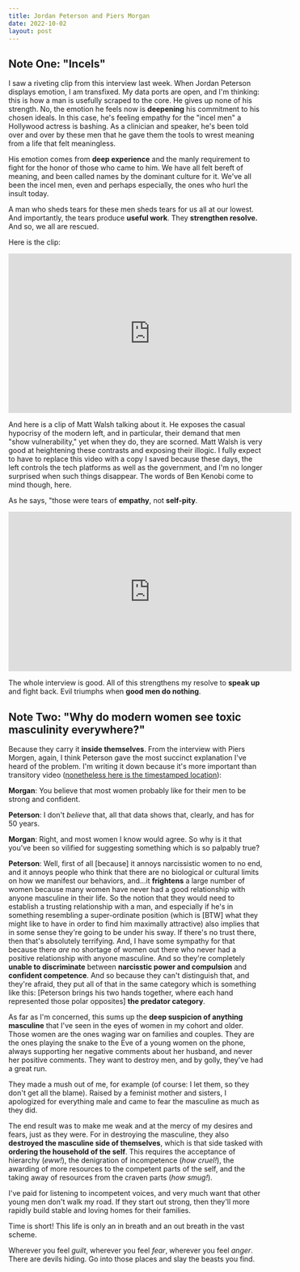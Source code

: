 ```yaml
---
title: Jordan Peterson and Piers Morgan
date: 2022-10-02
layout: post
---
```


## Note One: "Incels"

I saw a riveting clip from this interview last week. When Jordan Peterson
displays emotion, I am transfixed. My data ports are open, and I'm thinking:
this is how a man is usefully scraped to the core. He gives up none of
his strength. No, the emotion he feels now is **deepening** his commitment
to his chosen ideals. In this case, he's feeling empathy for the "incel
men" a Hollywood actress is bashing. As a clinician and speaker, he's been
told over and over by these men that he gave them the tools to wrest meaning
from a life that felt meaningless.

His emotion comes from **deep experience** and the manly requirement to
fight for the honor of those who came to him. We have all felt bereft of
meaning, and been called names by the dominant culture for it. We've all
been the incel men, even and perhaps especially, the ones who hurl the
insult today.

A man who sheds tears for these men sheds tears for us all at our lowest.
And importantly, the tears produce **useful work**. They **strengthen resolve.**
And so, we all are rescued.

Here is the clip:

<iframe width="560" height="315" src="https://www.youtube.com/embed/lpnvGA-wJIE?start=2388" title="YouTube video player" frameborder="0" allow="accelerometer; autoplay; clipboard-write; encrypted-media; gyroscope; picture-in-picture" allowfullscreen></iframe>

And here is a clip of Matt Walsh talking about it. He exposes the casual
hypocrisy of the modern left, and in particular, their demand that men
"show vulnerability," yet when they do, they are scorned. Matt Walsh is very
good at heightening these contrasts and exposing their illogic. I fully expect
to have to replace this video with a copy I saved because these days, the
left controls the tech platforms as well as the government, and I'm no longer
surprised when such things disappear. The words of Ben Kenobi come to mind
though, here.

As he says, "those were tears of **empathy**, not **self-pity**.

<iframe width="560" height="315" src="https://www.youtube.com/embed/IZzu0hyDdNI?start=242" title="YouTube video player" frameborder="0" allow="accelerometer; autoplay; clipboard-write; encrypted-media; gyroscope; picture-in-picture" allowfullscreen></iframe>

The whole interview is good. All of this strengthens my resolve to
**speak up** and fight back. Evil triumphs when **good men do nothing**.

## Note Two: "Why do modern women see toxic masculinity everywhere?"

Because they carry it **inside themselves**. From the interview with Piers
Morgen, again, I think Peterson gave the most succinct explanation I've
heard of the problem. I'm writing it down because it's more important than
transitory
video ([nonetheless here is the timestamped location](https://youtu.be/lpnvGA-wJIE?t=1444)):

**Morgan**: You believe that most women probably like for their men to be strong
and confident.

**Peterson**: I don't *believe* that, all that data shows that, clearly, and
has for 50 years.

**Morgan**: Right, and most women I know would agree. So why is it that you've
been so vilified for suggesting something which is so palpably true?

**Peterson**: Well, first of all [because] it annoys narcissistic women to
no end, and it annoys people who think that there are no biological or
cultural limits on how we manifest our behaviors, and...it **frightens** a
large number of women because many women have never had a good relationship
with anyone masculine in their life. So the notion that they would need to
establish a trusting relationship with a man, and especially if he's in
something resembling a super-ordinate position (which is [BTW] what they
might like to have in order to find him maximally attractive) also implies
that in some sense they're going to be under his sway. If there's no trust
there, then that's absolutely terrifying. And, I have some sympathy for that
because there *are* no shortage of women out there who never had a positive
relationship with anyone masculine. And so they're completely **unable to
discriminate** between **narcisstic power and compulsion** and **confident
competence**. And so because they can't distinguish that, and they're afraid,
they put all of that in the same category which is something like this:
[Peterson brings his two hands together, where each hand represented
those polar opposites] **the predator category**.

As far as I'm concerned, this sums up the **deep suspicion of anything
masculine** that I've seen in the eyes of women in my cohort and older.
Those women are the ones waging war on families and couples. They are the
ones playing the snake to the Eve of a young women on the phone, always
supporting her negative comments about her husband, and never her
positive comments. They want to destroy men, and by golly, they've had a
great run.

They made a mush out of me, for example (of course: I let them, so they don't
get all the blame). Raised by a feminist mother and sisters, I apologized
for everything male and came to fear the masculine as much as they did.

The end result was to make me weak and at the mercy of my desires and fears,
just as they were. For in destroying the masculine, they also **destroyed the
masculine side of themselves**, which is that side tasked with
**ordering the household of the self**. This requires the acceptance of
hierarchy (*eww!*), the denigration of incompetence (*how cruel!*), the
awarding of more resources to the competent parts of the self, and the
taking away of resources from the craven parts (*how smug!*).

I've paid for listening to incompetent voices, and very much want that other
young men don't walk my road. If they start out strong, then they'll more
rapidly build stable and loving homes for their families.

Time is short! This life is only an in breath and an out breath in the
vast scheme.

Wherever you feel *guilt*, wherever you feel *fear*, wherever you feel *anger*.
There are devils hiding. Go into those places and slay the beasts you find.


